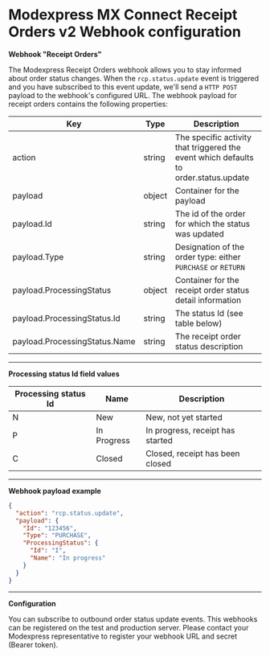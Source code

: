 # Modexpress MX Connect Receipt Orders v2 Webhook configuration

**Webhook "Receipt Orders"**

The Modexpress Receipt Orders webhook allows you to stay informed about order status changes. When the `rcp.status.update` event is triggered and you have subscribed to this event update, we&#39;ll send a `HTTP POST` payload to the webhook&#39;s configured URL. The webhook payload for receipt orders contains the following properties:

| **Key**                       | **Type** | **Description**                                                                      |
| ----------------------------- | -------- | ------------------------------------------------------------------------------------ |
| action                        | string   | The specific activity that triggered the event which defaults to order.status.update |
| payload                       | object   | Container for the payload                                                            |
| payload.Id                    | string   | The id of the order for which the status was updated                                 |
| payload.Type                  | string   | Designation of the order type: either `PURCHASE` or `RETURN`                         |
| payload.ProcessingStatus      | object   | Container for the receipt order status detail information                            |
| payload.ProcessingStatus.Id   | string   | The status Id (see table below)                                                      |
| payload.ProcessingStatus.Name | string   | The receipt order status description                                                 |

---

**Processing status Id field values**

| **Processing status Id**  | **Name**    | **Description** |
| --------------------------| ----------- |------------------
| N                         | New         | New, not yet started
| P                         | In Progress | In progress, receipt has started
| C                         | Closed   | Closed, receipt has been closed

---

**Webhook payload example**

```json
{
  "action": "rcp.status.update",
  "payload": {
    "Id": "123456",
    "Type": "PURCHASE",
    "ProcessingStatus": {
      "Id": "I",
      "Name": "In progress"
    }
  }
}
```

---

**Configuration**

You can subscribe to outbound order status update events. This webhooks can be registered on the test and production server. Please contact your Modexpress representative to register your webhook URL and secret (Bearer token).
